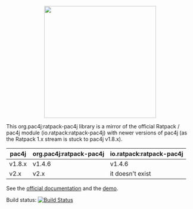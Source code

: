 <p align="center">
  <img src="https://pac4j.github.io/pac4j/img/logo-ratpack.png" width="300" />
</p>

This org.pac4j:ratpack-pac4j library is a mirror of the official Ratpack / pac4j module (io.ratpack:ratpack-pac4j) with newer versions of pac4j (as the Ratpack 1.x stream is stuck to pac4j v1.8.x).

pac4j | org.pac4j:ratpack-pac4j | io.ratpack:ratpack-pac4j
------|-------------------------|-------------------------
v1.8.x | v1.4.6 | v1.4.6
v2.x | v2.x | it doesn't exist

See the [official documentation](https://ratpack.io/manual/1.4.6/pac4j.html#pac4j) and the [demo](https://github.com/pac4j/ratpack-pac4j-demo).

Build status: [![Build Status](https://travis-ci.org/pac4j/ratpack-pac4j.png?branch=master)](https://travis-ci.org/pac4j/ratpack-pac4j)
